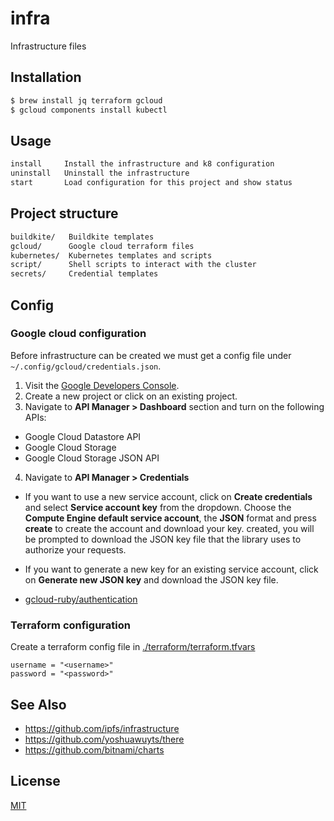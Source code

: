 # infra
Infrastructure files

## Installation
```sh
$ brew install jq terraform gcloud
$ gcloud components install kubectl
```

## Usage
```txt
install     Install the infrastructure and k8 configuration
uninstall   Uninstall the infrastructure
start       Load configuration for this project and show status
```

## Project structure
```txt
buildkite/   Buildkite templates
gcloud/      Google cloud terraform files
kubernetes/  Kubernetes templates and scripts
script/      Shell scripts to interact with the cluster
secrets/     Credential templates
```

## Config
### Google cloud configuration
Before infrastructure can be created we must get a config file under
`~/.config/gcloud/credentials.json`.

1. Visit the [Google Developers
   Console](https://console.developers.google.com/project).
2. Create a new project or click on an existing project.
3. Navigate to __API Manager > Dashboard__ section and turn on the following
   APIs:
  - Google Cloud Datastore API
  - Google Cloud Storage
  - Google Cloud Storage JSON API
4. Navigate to __API Manager > Credentials__
  - If you want to use a new service account, click on __Create credentials__
    and select __Service account key__ from the dropdown. Choose the __Compute
    Engine default service account__, the __JSON__ format and press __create__
    to create the account and download your key.
    created, you will be prompted to download the JSON key file that the
    library uses to authorize your requests.
  - If you want to generate a new key for an existing service account, click on
    __Generate new JSON key__ and download the JSON key file.

- [gcloud-ruby/authentication](http://googlecloudplatform.github.io/gcloud-ruby/docs/v0.1.1/AUTHENTICATION.md)

### Terraform configuration
Create a terraform config file in [./terraform/terraform.tfvars][tfconfig]
```hcl
username = "<username>"
password = "<password>"
```

## See Also
- https://github.com/ipfs/infrastructure
- https://github.com/yoshuawuyts/there
- https://github.com/bitnami/charts

## License
[MIT](https://tldrlegal.com/license/mit-license)

[tfconfig]: https://www.terraform.io/intro/getting-started/variables.html
